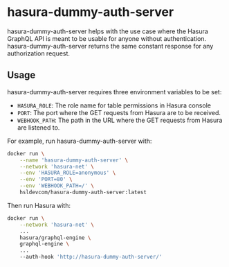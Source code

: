 # hasura-dummy-auth-server

hasura-dummy-auth-server helps with the use case where the Hasura GraphQL API is meant to be usable for anyone without authentication.
hasura-dummy-auth-server returns the same constant response for any authorization request.

## Usage

hasura-dummy-auth-server requires three environment variables to be set:
- `HASURA_ROLE`: The role name for table permissions in Hasura console
- `PORT`: The port where the GET requests from Hasura are to be received.
- `WEBHOOK_PATH`: The path in the URL where the GET requests from Hasura are listened to.

For example, run hasura-dummy-auth-server with:
```sh
docker run \
    --name 'hasura-dummy-auth-server' \
    --network 'hasura-net' \
    --env 'HASURA_ROLE=anonymous' \
    --env 'PORT=80' \
    --env 'WEBHOOK_PATH=/' \
    hsldevcom/hasura-dummy-auth-server:latest
```

Then run Hasura with:
```sh
docker run \
    --network 'hasura-net' \
    ...
    hasura/graphql-engine \
    graphql-engine \
    ...
    --auth-hook 'http://hasura-dummy-auth-server/'
```
